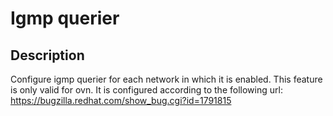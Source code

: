 # Igmp querier

## Description

Configure igmp querier for each network in which it is enabled. 
This feature is only valid for ovn. It is configured according to
the following url: https://bugzilla.redhat.com/show_bug.cgi?id=1791815


```

